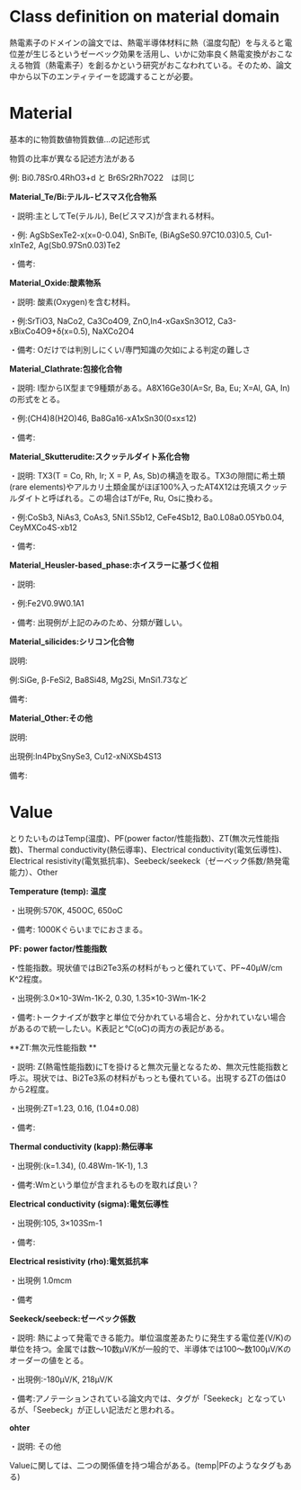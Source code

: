 # Class definition on material domain

熱電素子のドメインの論文では、熱電半導体材料に熱（温度勾配）を与えると電位差が生じるというゼーベック効果を活用し、いかに効率良く熱電変換がおこなえる物質（熱電素子）を創るかという研究がおこなわれている。そのため、論文中から以下のエンティテイーを認識することが必要。

# Material

基本的に物質数値物質数値…の記述形式

物質の比率が異なる記述方法がある

例: Bi0.78Sr0.4RhO3+d と Br6Sr2Rh7O22　は同じ

**Material_Te/Bi:テルル-ビスマス化合物系**

・説明:主としてTe(テルル), Be(ビスマス)が含まれる材料。

・例: AgSbSexTe2-x(x=0-0.04), SnBiTe, (BiAgSeS0.97C10.03)0.5, Cu1-xInTe2, Ag(Sb0.97Sn0.03)Te2

・備考:


**Material_Oxide:酸素物系**

・説明: 酸素(Oxygen)を含む材料。

・例:SrTiO3, NaCo2, Ca3Co4O9, ZnO,In4-xGaxSn3O12, Ca3-xBixCo4O9+δ(x=0.5), NaXCo2O4

・備考: Oだけでは判別しにくい/専門知識の欠如による判定の難しさ


**Material_Clathrate:包接化合物**

・説明: I型からIX型まで9種類がある。A8X16Ge30(A=Sr, Ba, Eu; X=Al, GA, In)の形式をとる。

・例:(CH4)8(H2O)46, Ba8Ga16-xA1xSn30(0&leq;x&leq;12)

・備考: 

**Material_Skutterudite:スクッテルダイト系化合物**

・説明: TX3(T = Co, Rh, Ir; X = P, As, Sb)の構造を取る。TX3の隙間に希土類(rare elements)やアルカリ土類金属がほぼ100%入ったAT4X12は充填スクッテルダイトと呼ばれる。この場合はTがFe, Ru, Osに換わる。

・例:CoSb3, NiAs3, CoAs3, 5Ni1.S5b12, CeFe4Sb12, Ba0.L08a0.05Yb0.04, CeyMXCo4S-xb12

・備考: 

**Material_Heusler-based_phase:ホイスラーに基づく位相**

・説明: 

・例:Fe2V0.9W0.1A1

・備考: 出現例が上記のみのため、分類が難しい。


**Material_silicides:シリコン化合物**

説明: 

例:SiGe, β-FeSi2, Ba8Si48, Mg2Si, MnSi1.73など

備考: 

**Material_Other:その他**

説明: 

出現例:In4PbχSnySe3, Cu12-xNiXSb4S13

備考: 

# Value

とりたいものはTemp(温度)、PF(power factor/性能指数)、ZT(無次元性能指数)、Thermal conductivity(熱伝導率)、Electrical conductivity(電気伝導性)、Electrical resistivity(電気抵抗率)、Seebeck/seekeck（ゼーベック係数/熱発電能力）、Other

**Temperature (temp): 温度**

・出現例:570K, 450OC, 650oC

・備考: 1000Kぐらいまでにおさまる。

**PF: power factor/性能指数**

・性能指数。現状値ではBi2Te3系の材料がもっと優れていて、PF~40μW/cm K^2程度。

・出現例:3.0×10-3Wm-1K-2, 0.30, 1.35×10-3Wm-1K-2

・備考:トークナイズが数字と単位で分かれている場合と、分かれていない場合があるので統一したい。K表記と℃(oC)の両方の表記がある。

**ZT:無次元性能指数 **

・説明: Z(熱電性能指数)にTを掛けると無次元量となるため、無次元性能指数と呼ぶ。現状では、Bi2Te3系の材料がもっとも優れている。出現するZTの価は0から2程度。

・出現例:ZT=1.23, 0.16, (1.04&PlusMinus;0.08)

・備考:

**Thermal conductivity (kapp):熱伝導率**

・出現例:(k=1.34), (0.48Wm-1K-1), 1.3

・備考:Wmという単位が含まれるものを取れば良い？

**Electrical conductivity (sigma):電気伝導性**

・出現例:105, 3×103Sm-1

・備考: 

**Electrical resistivity (rho):電気抵抗率**

・出現例 1.0mcm

・備考

**Seekeck/seebeck:ゼーベック係数**

・説明: 熱によって発電できる能力。単位温度差あたりに発生する電位差(V/K)の単位を持つ。金属では数～10数μV/Kが一般的で、半導体では100～数100μV/Kのオーダーの値をとる。

・出現例:-180μV/K, 218μV/K

・備考:アノテーションされている論文内では、タグが「Seekeck」となっているが、「Seebeck」が正しい記法だと思われる。

**ohter**

・説明: その他

Valueに関しては、二つの関係値を持つ場合がある。(temp|PFのようなタグもある)

